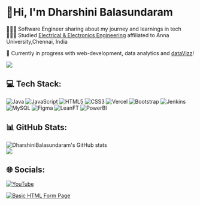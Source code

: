 # 👋Hi, I'm Dharshini Balasundaram <!--<img src="https://raw.githubusercontent.com/M0nica/M0nica/main/octomonica/m0nica-octocat-rotating.gif" alt="drawing" style="width:100px;"/> -->
👩🏻‍💻 Software Engineer sharing about my journey and learnings in tech </br>
👩🏻‍🎓 Studied [Electrical & Electronics Engineering](https://avsenggcollege.ac.in/) affiliated to Anna University,Chennai, India </br>
<!--
🌷 #learninginpublic [My Digital Garden](https://dharshinibalasundaram.notion.site/My-Digital-Garden-bb2eab47d1714aeaa97d0a06aae789b9)</br>-->
💭 Currently in progress with web-development, data analytics and [dataVizz](https://pudding.cool/2018/08/pockets/)! 

<!--To add Gifs-->
![](https://raw.githubusercontent.com/TheDudeThatCode/TheDudeThatCode/master/Assets/Designer.gif)

## 💻 Tech Stack:
![Java](https://img.shields.io/badge/java-%23ED8B00.svg?style=for-the-badge&logo=openjdk&logoColor=white) ![JavaScript](https://img.shields.io/badge/javascript-%23323330.svg?style=for-the-badge&logo=javascript&logoColor=%23F7DF1E) ![HTML5](https://img.shields.io/badge/html5-%23E34F26.svg?style=for-the-badge&logo=html5&logoColor=white) ![CSS3](https://img.shields.io/badge/css3-%231572B6.svg?style=for-the-badge&logo=css3&logoColor=white) ![Vercel](https://img.shields.io/badge/vercel-%23000000.svg?style=for-the-badge&logo=vercel&logoColor=white) ![Bootstrap](https://img.shields.io/badge/bootstrap-%238511FA.svg?style=for-the-badge&logo=bootstrap&logoColor=white) ![Jenkins](https://img.shields.io/badge/jenkins-%232C5263.svg?style=for-the-badge&logo=jenkins&logoColor=white) ![MySQL](https://img.shields.io/badge/mysql-%2300000f.svg?style=for-the-badge&logo=mysql&logoColor=white) ![Figma](https://img.shields.io/badge/figma-%23F24E1E.svg?style=for-the-badge&logo=figma&logoColor=white) ![LeanFT](https://img.shields.io/badge/leanft-%23F24E1E.svg?style=for-the-badge&logo=leanft&logoColor=%23F7DF1E) ![PowerBI](https://img.shields.io/badge/PowerBI-%23F24E1E.svg?style=for-the-badge&logo=PowerBI&logoColor=white)

## 📊 GitHub Stats:
![DharshiniBalasundaram's GitHub stats](https://github-readme-stats.vercel.app/api?username=dharshinibalasundaram1997&show_icons=true&theme=radical)<br/>
![](https://github-readme-streak-stats.herokuapp.com/?user=DharshiniBalasundaram1997&theme=dark&hide_border=false)<br/>

<!--
![](https://github-readme-stats.vercel.app/api/top-langs/?username=DharshiniBalasundaram1997&theme=dark&hide_border=false&include_all_commits=false&count_private=false&layout=compact)
<br/> -->


## 🌐 Socials:
<!--To add YouTube Card
(https://ytcards.demolab.com/?id=<video ID>&title=<video+title>&lang=en&timestamp=<video publish date in Unix time format>&background_color=%230d1117&title_color=%23ffffff&stats_color=%23dedede&max_titla_lines=1&width=250&border_radius=5&duration=<video duration in seconds> "<video title">)

In Console: Unix Time
let date_string = "27 Apr 2024";
let date = new Date(date_string);

let timestamp = Math.floor(date.getTime() / 1000);
console.log(timestamp);
-->

[![YouTube](https://img.shields.io/badge/YouTube-%23FF0000.svg?logo=YouTube&logoColor=white)](https://youtube.com/@LearnWithDharshiniBalu) 

[![Basic HTML Form Page](https://ytcards.demolab.com/?id=10D2F7qCTh0&title=Basic+HTML+Form+Page&lang=en&timestamp=1714156200&background_color=%230d1117&title_color=%23ffffff&stats_color=%23dedede&max_titla_lines=1&width=250&border_radius=5&duration=59 "Basic HTML Form Page")](https://youtu.be/10D2F7qCTh0?si=ulDn1Y-jKn6bCHOp)

<!--[![](https://visitcount.itsvg.in/api?id=DharshiniBalasundaram1997&icon=0&color=0)](https://visitcount.itsvg.in) -->
<!-- Proudly created with GPRM ( https://gprm.itsvg.in ) -->
